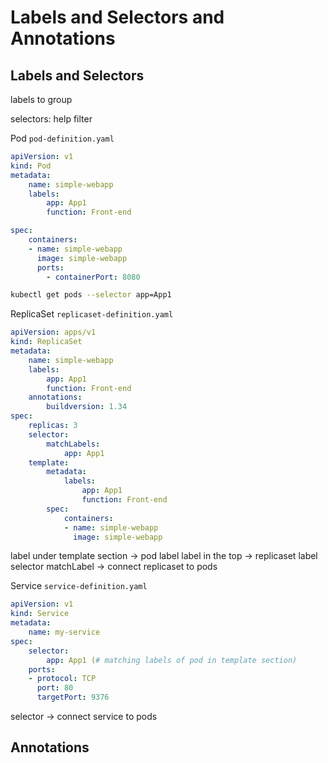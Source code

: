 # Labels and Selectors and Annotations

## Labels and Selectors

labels to group

selectors: help filter

Pod `pod-definition.yaml`

```yaml
apiVersion: v1
kind: Pod
metadata:
    name: simple-webapp
    labels:
        app: App1
        function: Front-end

spec:
    containers:
    - name: simple-webapp
      image: simple-webapp
      ports:
        - containerPort: 8080
```

```bash
kubectl get pods --selector app=App1
```

ReplicaSet `replicaset-definition.yaml`

```yaml
apiVersion: apps/v1
kind: ReplicaSet
metadata:
    name: simple-webapp
    labels:
        app: App1
        function: Front-end
    annotations:
        buildversion: 1.34
spec:
    replicas: 3
    selector:
        matchLabels:
            app: App1
    template:
        metadata:
            labels:
                app: App1
                function: Front-end
        spec:
            containers:
            - name: simple-webapp
              image: simple-webapp
```

label under template section -> pod label
label in the top -> replicaset label
selector matchLabel -> connect replicaset to pods

Service `service-definition.yaml`

```yaml
apiVersion: v1
kind: Service
metadata:
    name: my-service
spec:
    selector:
        app: App1 (# matching labels of pod in template section)
    ports:
    - protocol: TCP
      port: 80
      targetPort: 9376
```

selector -> connect service to pods

## Annotations